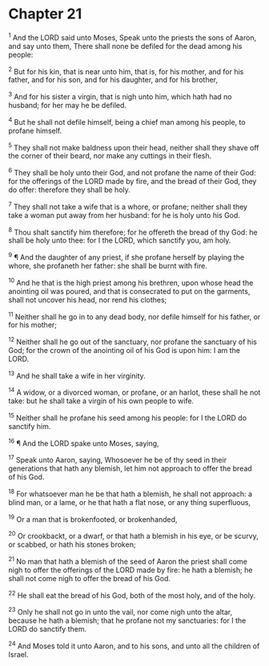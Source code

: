 # Chapter 21

<sup>1</sup> And the LORD said unto Moses, Speak unto the priests the sons of Aaron, and say unto them, There shall none be defiled for the dead among his people: 

<sup>2</sup> But for his kin, that is near unto him, that is, for his mother, and for his father, and for his son, and for his daughter, and for his brother, 

<sup>3</sup> And for his sister a virgin, that is nigh unto him, which hath had no husband; for her may he be defiled. 

<sup>4</sup> But he shall not defile himself, being a chief man among his people, to profane himself. 

<sup>5</sup> They shall not make baldness upon their head, neither shall they shave off the corner of their beard, nor make any cuttings in their flesh. 

<sup>6</sup> They shall be holy unto their God, and not profane the name of their God: for the offerings of the LORD made by fire, and the bread of their God, they do offer: therefore they shall be holy. 

<sup>7</sup> They shall not take a wife that is a whore, or profane; neither shall they take a woman put away from her husband: for he is holy unto his God. 

<sup>8</sup> Thou shalt sanctify him therefore; for he offereth the bread of thy God: he shall be holy unto thee: for I the LORD, which sanctify you, am holy. 

<sup>9</sup> ¶ And the daughter of any priest, if she profane herself by playing the whore, she profaneth her father: she shall be burnt with fire. 

<sup>10</sup> And he that is the high priest among his brethren, upon whose head the anointing oil was poured, and that is consecrated to put on the garments, shall not uncover his head, nor rend his clothes; 

<sup>11</sup> Neither shall he go in to any dead body, nor defile himself for his father, or for his mother; 

<sup>12</sup> Neither shall he go out of the sanctuary, nor profane the sanctuary of his God; for the crown of the anointing oil of his God is upon him: I am the LORD. 

<sup>13</sup> And he shall take a wife in her virginity. 

<sup>14</sup> A widow, or a divorced woman, or profane, or an harlot, these shall he not take: but he shall take a virgin of his own people to wife. 

<sup>15</sup> Neither shall he profane his seed among his people: for I the LORD do sanctify him. 

<sup>16</sup> ¶ And the LORD spake unto Moses, saying, 

<sup>17</sup> Speak unto Aaron, saying, Whosoever he be of thy seed in their generations that hath any blemish, let him not approach to offer the bread of his God. 

<sup>18</sup> For whatsoever man he be that hath a blemish, he shall not approach: a blind man, or a lame, or he that hath a flat nose, or any thing superfluous, 

<sup>19</sup> Or a man that is brokenfooted, or brokenhanded, 

<sup>20</sup> Or crookbackt, or a dwarf, or that hath a blemish in his eye, or be scurvy, or scabbed, or hath his stones broken; 

<sup>21</sup> No man that hath a blemish of the seed of Aaron the priest shall come nigh to offer the offerings of the LORD made by fire: he hath a blemish; he shall not come nigh to offer the bread of his God. 

<sup>22</sup> He shall eat the bread of his God, both of the most holy, and of the holy. 

<sup>23</sup> Only he shall not go in unto the vail, nor come nigh unto the altar, because he hath a blemish; that he profane not my sanctuaries: for I the LORD do sanctify them. 

<sup>24</sup> And Moses told it unto Aaron, and to his sons, and unto all the children of Israel. 


